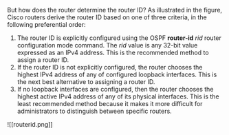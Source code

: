 But how does the router determine the router ID? As illustrated in the figure, Cisco routers derive the router ID based on one of three criteria, in the following preferential order:

1. The router ID is explicitly configured using the OSPF **router-id** _rid_ router configuration mode command. The _rid_ value is any 32-bit value expressed as an IPv4 address. This is the recommended method to assign a router ID.
2. If the router ID is not explicitly configured, the router chooses the highest IPv4 address of any of configured loopback interfaces. This is the next best alternative to assigning a router ID.
3. If no loopback interfaces are configured, then the router chooses the highest active IPv4 address of any of its physical interfaces. This is the least recommended method because it makes it more difficult for administrators to distinguish between specific routers.

![[routerid.png]]